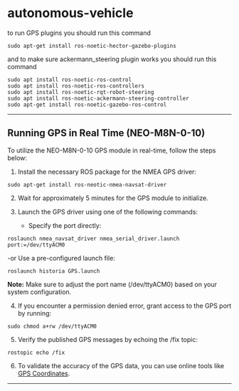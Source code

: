 # autonomous-vehicle
to run GPS plugins 
you should run this command
```
sudo apt-get install ros-noetic-hector-gazebo-plugins
```

and to make sure ackermann_steering plugin works
you should run this command 
```
sudo apt install ros-noetic-ros-control
sudo apt install ros-noetic-ros-controllers
sudo apt install ros-noetic-rqt-robot-steering
sudo apt install ros-noetic-ackermann-steering-controller
sudo apt-get install ros-noetic-gazebo-ros-control
```


---

## Running GPS in Real Time (NEO-M8N-0-10)

To utilize the NEO-M8N-0-10 GPS module in real-time, follow the steps below:

1. Install the necessary ROS package for the NMEA GPS driver:

```
sudo apt-get install ros-neotic-nmea-navsat-driver
```

2. Wait for approximately 5 minutes for the GPS module to initialize.

3. Launch the GPS driver using one of the following commands:
   - Specify the port directly:

```
roslaunch nmea_navsat_driver nmea_serial_driver.launch port:=/dev/ttyACM0 
```

-or Use a pre-configured launch file:

```
roslaunch historia GPS.launch
```

**Note:** Make sure to adjust the port name (/dev/ttyACM0) based on your system configuration.

4. If you encounter a permission denied error, grant access to the GPS port by running:

```
sudo chmod a+rw /dev/ttyACM0
```

5. Verify the published GPS messages by echoing the /fix topic:
```
rostopic echo /fix
```

6. To validate the accuracy of the GPS data, you can use online tools like [GPS Coordinates](https://gps-coordinates.org/).

---


